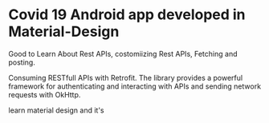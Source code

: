 # Covid 19 Android app developed in Material-Design
Good to Learn About Rest APIs, costomiizing Rest APIs, Fetching and posting.



Consuming RESTfull APIs with Retrofit. The library provides a powerful framework for authenticating and interacting with APIs and sending network requests with OkHttp.

learn material design and it's
